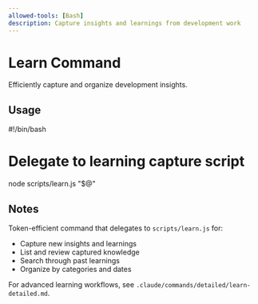 ```yaml
---
allowed-tools: [Bash]
description: Capture insights and learnings from development work
---
```


# Learn Command

Efficiently capture and organize development insights.

## Usage

<bash>
#!/bin/bash

# Delegate to learning capture script
node scripts/learn.js "$@"
</bash>

## Notes

Token-efficient command that delegates to `scripts/learn.js` for:
- Capture new insights and learnings
- List and review captured knowledge
- Search through past learnings
- Organize by categories and dates

For advanced learning workflows, see `.claude/commands/detailed/learn-detailed.md`.